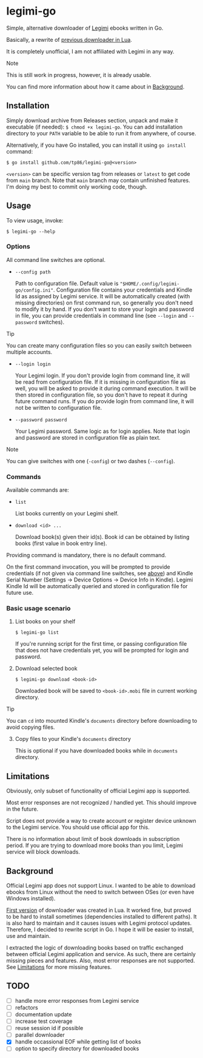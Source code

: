 # legimi-go

Simple, alternative downloader of [Legimi](https://www.legimi.pl/) ebooks written in Go.

Basically, a rewrite of [previous downloader in Lua](https://github.com/tp86/legimi/).

It is completely unofficial, I am not affiliated with Legimi in any way.

> [!NOTE]
> This is still work in progress, however, it is already usable.

You can find more information about how it came about in [Background](#background).

## Installation

Simply download archive from Releases section, unpack and make it executable (if needed): `$ chmod +x legimi-go`.
You can add installation directory to your `PATH` variable to be able to run it from anywhere, of course.

Alternatively, if you have Go installed, you can install it using `go install` command:

```shell
$ go install github.com/tp86/legimi-go@<version>
```

`<version>` can be specific version tag from releases or `latest` to get code from `main` branch.
Note that `main` branch may contain unfinished features.
I'm doing my best to commit only working code, though.

## Usage

To view usage, invoke:
```shell
$ legimi-go --help
```

### Options

All command line switches are optional.

-   `--config path`

    Path to configuration file. Default value is `"$HOME/.config/legimi-go/config.ini"`.
    Configuration file contains your credentials and Kindle Id as assigned by Legimi service.
    It will be automatically created (with missing directories) on first command run, so generally you don't need to modify it by hand.
    If you don't want to store your login and password in file, you can provide credentials in command line (see `--login` and `--password` switches).

> [!TIP]
> You can create many configuration files so you can easily switch between multiple accounts.

-   `--login login`

    Your Legimi login.
    If you don't provide login from command line, it will be read from configuration file.
    If it is missing in configuration file as well, you will be asked to provide it during command execution.
    It will be then stored in configuration file, so you don't have to repeat it during future command runs.
    If you do provide login from command line, it will not be written to configuration file.

-   `--password password`

    Your Legimi password.
    Same logic as for login applies.
    Note that login and password are stored in configuration file as plain text.

> [!NOTE]
> You can give switches with one (`-config`) or two dashes (`--config`).

### Commands

Available commands are:

-   `list`

    List books currently on your Legimi shelf.

-   `download <id> ...`

    Download book(s) given their id(s). Book id can be obtained by listing books (first value in book entry line).

Providing command is mandatory, there is no default command.

On the first command invocation, you will be prompted to provide credentials (if not given via command line switches, see [above](#options))
and Kindle Serial Number (Settings -> Device Options -> Device Info in Kindle).
Legimi Kindle Id will be automatically queried and stored in configuration file for future use.

### Basic usage scenario

1.  List books on your shelf

    ```shell
    $ legimi-go list
    ```

    If you're running script for the first time, or passing configuration file that does not have credentials yet, you will be prompted for login and password.

2.  Download selected book

    ```shell
    $ legimi-go download <book-id>
    ```

    Downloaded book will be saved to `<book-id>.mobi` file in current working directory.

> [!TIP]
> You can `cd` into mounted Kindle's `documents` directory before downloading to avoid copying files.

3.  Copy files to your Kindle's `documents` directory

    This is optional if you have downloaded books while in `documents` directory.

## Limitations

Obviously, only subset of functionality of official Legimi app is supported.

Most error responses are not recognized / handled yet. This should improve in the future.

Script does not provide a way to create account or register device unknown to the Legimi service. You should use official app for this.

There is no information about limit of book downloads in subscription period.
If you are trying to download more books than you limit, Legimi service will block downloads.

## Background

Official Legimi app does not support Linux.
I wanted to be able to download ebooks from Linux without the need to switch between OSes (or even have Windows installed).

[First version](https://github.com/tp86/legimi/) of downloader was created in Lua.
It worked fine, but proved to be hard to install sometimes (dependencies installed to different paths).
It is also hard to maintain and it causes issues with Legimi protocol updates.
Therefore, I decided to rewrite script in Go. I hope it will be easier to install, use and maintain.

I extracted the logic of downloading books based on traffic exchanged between official Legimi application and service.
As such, there are certainly missing pieces and features. Also, most error responses are not supported.
See [Limitations](#limitations) for more missing features.

## TODO

- [ ] handle more error responses from Legimi service
- [ ] refactors
- [ ] documentation update
- [ ] increase test coverage
- [ ] reuse session id if possible
- [ ] parallel downloader
- [x] handle occassional EOF while getting list of books
- [ ] option to specify directory for downloaded books

